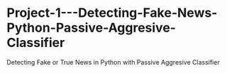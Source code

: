 # Project-1---Detecting-Fake-News-Python-Passive-Aggresive-Classifier
Detecting Fake or True News in Python with Passive Aggresive Classifier 
